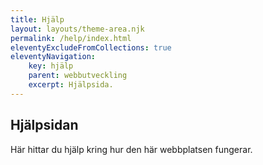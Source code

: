 ```yaml
---
title: Hjälp
layout: layouts/theme-area.njk
permalink: /help/index.html
eleventyExcludeFromCollections: true
eleventyNavigation:
    key: hjälp
    parent: webbutveckling
    excerpt: Hjälpsida.
---
```


## Hjälpsidan

Här hittar du hjälp kring hur den här webbplatsen fungerar.